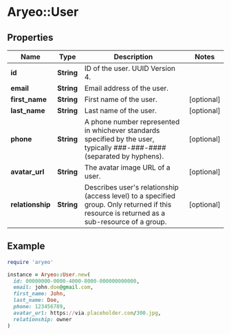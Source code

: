 # Aryeo::User

## Properties

| Name | Type | Description | Notes |
| ---- | ---- | ----------- | ----- |
| **id** | **String** | ID of the user. UUID Version 4. |  |
| **email** | **String** | Email address of the user. |  |
| **first_name** | **String** | First name of the user. | [optional] |
| **last_name** | **String** | Last name of the user. | [optional] |
| **phone** | **String** | A phone number represented in whichever standards specified by the user, typically ###-###-#### (separated by hyphens). | [optional] |
| **avatar_url** | **String** | The avatar image URL of a user. | [optional] |
| **relationship** | **String** | Describes user&#39;s relationship (access level) to a specified group. Only returned if this resource is returned as a sub-resource of a group. | [optional] |

## Example

```ruby
require 'aryeo'

instance = Aryeo::User.new(
  id: 00000000-0000-4000-8000-000000000000,
  email: john.doe@gmail.com,
  first_name: John,
  last_name: Doe,
  phone: 123456789,
  avatar_url: https://via.placeholder.com/300.jpg,
  relationship: owner
)
```

